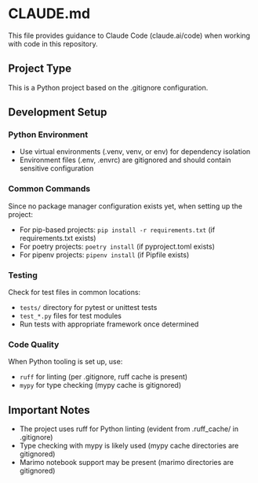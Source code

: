 # CLAUDE.md

This file provides guidance to Claude Code (claude.ai/code) when working with code in this repository.

## Project Type

This is a Python project based on the .gitignore configuration.

## Development Setup

### Python Environment
- Use virtual environments (.venv, venv, or env) for dependency isolation
- Environment files (.env, .envrc) are gitignored and should contain sensitive configuration

### Common Commands

Since no package manager configuration exists yet, when setting up the project:
- For pip-based projects: `pip install -r requirements.txt` (if requirements.txt exists)
- For poetry projects: `poetry install` (if pyproject.toml exists)
- For pipenv projects: `pipenv install` (if Pipfile exists)

### Testing
Check for test files in common locations:
- `tests/` directory for pytest or unittest tests
- `test_*.py` files for test modules
- Run tests with appropriate framework once determined

### Code Quality
When Python tooling is set up, use:
- `ruff` for linting (per .gitignore, ruff cache is present)
- `mypy` for type checking (mypy cache is gitignored)

## Important Notes

- The project uses ruff for Python linting (evident from .ruff_cache/ in .gitignore)
- Type checking with mypy is likely used (mypy cache directories are gitignored)
- Marimo notebook support may be present (marimo directories are gitignored)